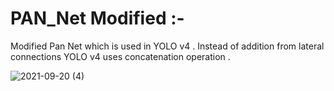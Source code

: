 # PAN_Net Modified :- 

Modified Pan Net which is used in YOLO v4 . Instead of addition from lateral connections YOLO v4 uses concatenation operation .


![2021-09-20 (4)](https://user-images.githubusercontent.com/76057253/134008811-39ba2748-738c-4a67-ad92-539f63c461f8.png)
